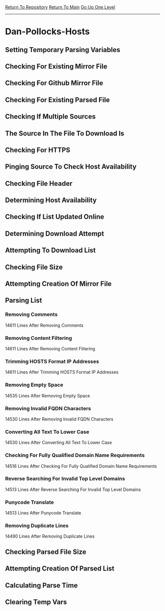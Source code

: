 [Return To Repository](https://github.com/bast69/piholeparser/)
[Return To Main](https://github.com/bast69/piholeparser/blob/master/RecentRunLogs/Mainlog.md)
[Go Up One Level](https://github.com/bast69/piholeparser/blob/master/RecentRunLogs/TopLevelScripts/30-Processing-External-Blacklists.md)
____________________________________
# Dan-Pollocks-Hosts
## Setting Temporary Parsing Variables
## Checking For Existing Mirror File
## Checking For Github Mirror File
## Checking For Existing Parsed File
## Checking If Multiple Sources
## The Source In The File To Download Is
## Checking For HTTPS
## Pinging Source To Check Host Availability
## Checking File Header
## Determining Host Availability
## Checking If List Updated Online
## Determining Download Attempt
## Attempting To Download List
## Checking File Size
## Attempting Creation Of Mirror File
## Parsing List
### Removing Comments
14611 Lines After Removing Comments
### Removing Content Filtering
14611 Lines After Removing Content Filtering
### Trimming HOSTS Format IP Addresses
14611 Lines After Trimming HOSTS Format IP Addresses
### Removing Empty Space
14535 Lines After Removing Empty Space
### Removing Invalid FQDN Characters
14530 Lines After Removing Invalid FQDN Characters
### Converting All Text To Lower Case
14530 Lines After Converting All Text To Lower Case
### Checking For Fully Qualified Domain Name Requirements
14516 Lines After Checking For Fully Qualified Domain Name Requirements
### Reverse Searching For Invalid Top Level Domains
14513 Lines After Reverse Searching For Invalid Top Level Domains
### Punycode Translate
14513 Lines After Punycode Translate
### Removing Duplicate Lines
14490 Lines After Removing Duplicate Lines
## Checking Parsed File Size
## Attempting Creation Of Parsed List
## Calculating Parse Time
## Clearing Temp Vars
